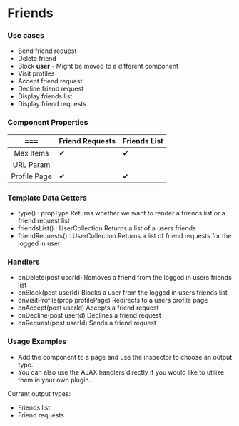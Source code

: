 # Friends

### Use cases
* Send friend request
* Delete friend
* Block **user** - Might be moved to a different component
* Visit profiles
* Accept friend request
* Decline friend request
* Display friends list
* Display friend requests

### Component Properties
| === | Friend Requests | Friends List |
|:------------:|-----------------|--------------|
| Max Items | ✔ | ✔ |
| URL Param |  |  |
| Profile Page | ✔ | ✔ |

### Template Data Getters
* type() : propType  Returns whether we want to render a friends list or a friend request list
* friendsList() : UserCollection  Returns a list of a users friends
* friendRequests() : UserCollection  Returns a list of friend requests for the logged in user

### Handlers
* onDelete(post userId)  Removes a friend from the logged in users friends list
* onBlock(post userId)  Blocks a user from the logged in users friends list
* onVisitProfile(prop profilePage)  Redirects to a users profile page
* onAccept(post userId)  Accepts a friend request
* onDecline(post userId)  Declines a friend request
* onRequest(post userId)  Sends a friend request

### Usage Examples
* Add the component to a page and use the inspector to choose an output type.
* You can also use the AJAX handlers directly if you would like to utilize them in your own plugin.

Current output types:
* Friends list
* Friend requests

